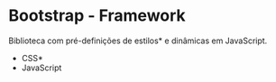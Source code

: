 # Bootstrap - Framework

Biblioteca com pré-definições de estilos* e dinâmicas em JavaScript.

- CSS*
- JavaScript